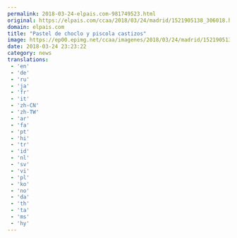 ```yaml
---
permalink: 2018-03-24-elpais.com-981749523.html
original: https://elpais.com/ccaa/2018/03/24/madrid/1521905138_306018.html#?ref=rss&format=simple&link=link
domain: elpais.com
title: "Pastel de choclo y piscola castizos"
image: https://ep00.epimg.net/ccaa/imagenes/2018/03/24/madrid/1521905138_306018_1521922049_rrss_normal.jpg
date: 2018-03-24 23:23:22
category: news
translations: 
 - 'en'
 - 'de'
 - 'ru'
 - 'ja'
 - 'fr'
 - 'it'
 - 'zh-CN'
 - 'zh-TW'
 - 'ar'
 - 'fa'
 - 'pt'
 - 'hi'
 - 'tr'
 - 'id'
 - 'nl'
 - 'sv'
 - 'vi'
 - 'pl'
 - 'ko'
 - 'no'
 - 'da'
 - 'th'
 - 'ta'
 - 'ms'
 - 'hy'
---
```


